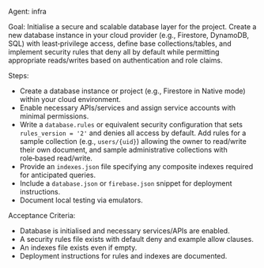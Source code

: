 Agent: infra

Goal: Initialise a secure and scalable database layer for the project. Create a new database instance in your cloud provider (e.g., Firestore, DynamoDB, SQL) with least‑privilege access, define base collections/tables, and implement security rules that deny all by default while permitting appropriate reads/writes based on authentication and role claims.

Steps:
- Create a database instance or project (e.g., Firestore in Native mode) within your cloud environment.
- Enable necessary APIs/services and assign service accounts with minimal permissions.
- Write a `database.rules` or equivalent security configuration that sets `rules_version = '2'` and denies all access by default. Add rules for a sample collection (e.g., `users/{uid}`) allowing the owner to read/write their own document, and sample administrative collections with role‑based read/write.
- Provide an `indexes.json` file specifying any composite indexes required for anticipated queries.
- Include a `database.json` or `firebase.json` snippet for deployment instructions.
- Document local testing via emulators.

Acceptance Criteria:
- Database is initialised and necessary services/APIs are enabled.
- A security rules file exists with default deny and example allow clauses.
- An indexes file exists even if empty.
- Deployment instructions for rules and indexes are documented.
